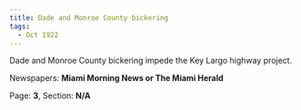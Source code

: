 ```yaml
---  
title: Dade and Monroe County bickering  
tags:  
  - Oct 1922  
---  
```

  
Dade and Monroe County bickering impede the Key Largo highway project.  
  
Newspapers: **Miami Morning News or The Miami Herald**  
  
Page: **3**, Section: **N/A** 
